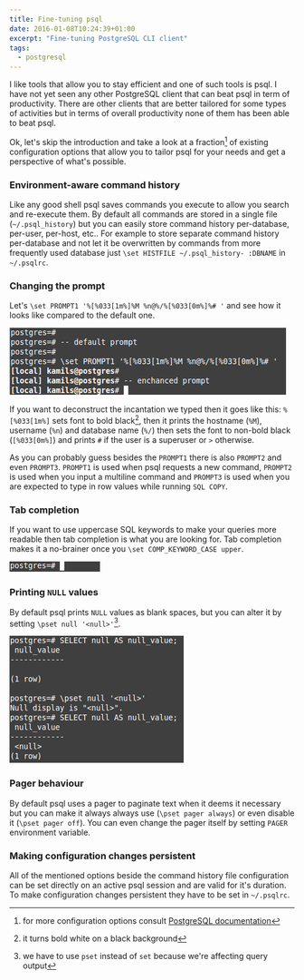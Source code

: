 ```yaml
---
title: Fine-tuning psql
date: 2016-01-08T10:24:39+01:00
excerpt: "Fine-tuning PostgreSQL CLI client"
tags:
  - postgresql
---
```


I like tools that allow you to stay efficient and one of such tools is psql.
I have not yet seen any other PostgreSQL client that can beat psql in term of productivity.
There are other clients that are better tailored for some types of activities but in terms of overall productivity none of them has been able to beat psql.

Ok, let's skip the introduction and take a look at a fraction[^1] of existing configuration options that allow you to tailor psql for your needs and get a perspective of what's possible.

### Environment-aware command history

Like any good shell psql saves commands you execute to allow you search and re-execute them.
By default all commands are stored in a single file (`~/.psql_history`) but you can easily store command history per-database, per-user, per-host, etc..
For example to store separate command history per-database and not let it be overwritten by commands from more frequently used database just `\set HISTFILE ~/.psql_history- :DBNAME` in `~/.psqlrc`.

### Changing the prompt

Let's `\set PROMPT1 '%[%033[1m%]%M %n@%/%[%033[0m%]%# '` and see how it looks like compared to the default one.

![alt text](../images/posts/fine-tuning-psql/changing-the-prompt.png "changing the prompt")

If you want to deconstruct the incantation we typed then it goes like this:
`%[%033[1m%]` sets font to bold black[^2], then it prints the hostname (`%M`), username (`%n`) and database name (`%/`) then sets the font to non-bold black (`[%033[0m%]`) and prints `#` if the user is a superuser or `>` otherwise.

As you can probably guess besides the `PROMPT1` there is also `PROMPT2` and even `PROMPT3`.
`PROMPT1` is used when psql requests a new command, `PROMPT2` is used when you input a multiline command and `PROMPT3` is used when you are expected to type in row values while running `SQL COPY`.

### Tab completion

If you want to use uppercase SQL keywords to make your queries more readable then tab completion is what you are looking for.
Tab completion makes it a no-brainer once you `\set COMP_KEYWORD_CASE upper`.

![alt text](../images/posts/fine-tuning-psql/tab-completion.gif "tab completion")

### Printing `NULL` values

By default psql prints `NULL` values as blank spaces, but you can alter it by setting `\pset null '<null>'`[^3].

![alt text](../images/posts/fine-tuning-psql/printing-null-values.png "printing NULL values")

### Pager behaviour

By default psql uses a pager to paginate text when it deems it necessary but you can make it always always use (`\pset pager always`) or even disable it (`\pset pager off`).
You can even change the pager itself by setting `PAGER` environment variable.

### Making configuration changes persistent

All of the mentioned options beside the command history file configuration can be set directly on an active psql session and are valid for it's duration.
To make configuration changes persistent they have to be set in `~/.psqlrc`.

[^1]: for more configuration options consult [PostgreSQL documentation](http://www.postgresql.org/docs/9.4/static/app-psql.html)
[^2]: it turns bold white on a black background
[^3]: we have to use `pset` instead of `set` because we're affecting query output
